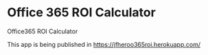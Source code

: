 # Office 365 ROI Calculator

Office365 ROI Calculator

This app is being published in https://jfheroo365roi.herokuapp.com/